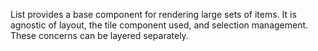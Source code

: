 List provides a base component for rendering large sets of items. It is agnostic of layout, the tile component used, and selection management. These concerns can be layered separately.
